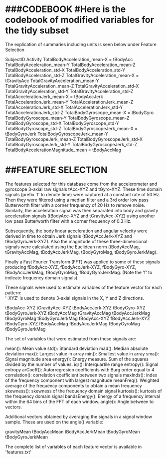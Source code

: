 ###CODEBOOK
#Here is the codebook of modified variables for the tidy subset
=================

The explication of summaries including units is seen below under Feature Selection

SubjectID
Activity
TotalBodyAcceleration_mean-X 			= tBodyAcc
TotalBodyAcceleration_mean-Y
TotalBodyAcceleration_mean-Z
TotalBodyAcceleration_std-X
TotalBodyAcceleration_std-Y
TotalBodyAcceleration_std-Z
TotalGravityAcceleration_mean-X			= tGravityAcc
TotalGravityAcceleration_mean-Y
TotalGravityAcceleration_mean-Z
TotalGravityAcceleration_std-X
TotalGravityAcceleration_std-Y
TotalGravityAcceleration_std-Z
TotalAccelerationJerk_mean-X			= tBodyAccJerk
TotalAccelerationJerk_mean-Y
TotalAccelerationJerk_mean-Z
TotalAccelerationJerk_std-X
TotalAccelerationJerk_std-Y
TotalAccelerationJerk_std-Z
TotalBodyGyroscope_mean-X				= tBodyGyro
TotalBodyGyroscope_mean-Y
TotalBodyGyroscope_mean-Z
TotalBodyGyroscope_std-X
TotalBodyGyroscope_std-Y
TotalBodyGyroscope_std-Z
TotalBodyGyroscopeJerk_mean-X			= tBodyGyroJerk
TotalBodyGyroscopeJerk_mean-Y
TotalBodyGyroscopeJerk_mean-Z
TotalBodyGyroscopeJerk_std-X
TotalBodyGyroscopeJerk_std-Y
TotalBodyGyroscopeJerk_std-Z
TotalBodyAccelerationMagnitude_mean		= tBodyAccMag

##FEATURE SELECTION 
=================

The features selected for this database come from the accelerometer and gyroscope 3-axial raw signals tAcc-XYZ and tGyro-XYZ. These time domain signals (prefix 't' to denote time) were captured at a constant rate of 50 Hz. Then they were filtered using a median filter and a 3rd order low pass Butterworth filter with a corner frequency of 20 Hz to remove noise. Similarly, the acceleration signal was then separated into body and gravity acceleration signals (tBodyAcc-XYZ and tGravityAcc-XYZ) using another low pass Butterworth filter with a corner frequency of 0.3 Hz. 

Subsequently, the body linear acceleration and angular velocity were derived in time to obtain Jerk signals (tBodyAccJerk-XYZ and tBodyGyroJerk-XYZ). Also the magnitude of these three-dimensional signals were calculated using the Euclidean norm (tBodyAccMag, tGravityAccMag, tBodyAccJerkMag, tBodyGyroMag, tBodyGyroJerkMag). 

Finally a Fast Fourier Transform (FFT) was applied to some of these signals producing fBodyAcc-XYZ, fBodyAccJerk-XYZ, fBodyGyro-XYZ, fBodyAccJerkMag, fBodyGyroMag, fBodyGyroJerkMag. (Note the 'f' to indicate frequency domain signals). 

These signals were used to estimate variables of the feature vector for each pattern:  
'-XYZ' is used to denote 3-axial signals in the X, Y and Z directions.

tBodyAcc-XYZ
tGravityAcc-XYZ
tBodyAccJerk-XYZ
tBodyGyro-XYZ
tBodyGyroJerk-XYZ
tBodyAccMag
tGravityAccMag
tBodyAccJerkMag
tBodyGyroMag
tBodyGyroJerkMag
fBodyAcc-XYZ
fBodyAccJerk-XYZ
fBodyGyro-XYZ
fBodyAccMag
fBodyAccJerkMag
fBodyGyroMag
fBodyGyroJerkMag

The set of variables that were estimated from these signals are: 

mean(): Mean value
std(): Standard deviation
mad(): Median absolute deviation 
max(): Largest value in array
min(): Smallest value in array
sma(): Signal magnitude area
energy(): Energy measure. Sum of the squares divided by the number of values. 
iqr(): Interquartile range 
entropy(): Signal entropy
arCoeff(): Autorregresion coefficients with Burg order equal to 4
correlation(): correlation coefficient between two signals
maxInds(): index of the frequency component with largest magnitude
meanFreq(): Weighted average of the frequency components to obtain a mean frequency
skewness(): skewness of the frequency domain signal 
kurtosis(): kurtosis of the frequency domain signal 
bandsEnergy(): Energy of a frequency interval within the 64 bins of the FFT of each window.
angle(): Angle between to vectors.

Additional vectors obtained by averaging the signals in a signal window sample. These are used on the angle() variable:

gravityMean
tBodyAccMean
tBodyAccJerkMean
tBodyGyroMean
tBodyGyroJerkMean

The complete list of variables of each feature vector is available in 'features.txt'


